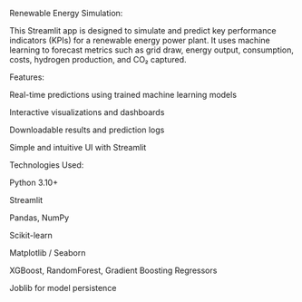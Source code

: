 Renewable Energy Simulation:

This Streamlit app is designed to simulate and predict key performance indicators (KPIs) for a renewable energy power plant. It uses machine learning to forecast metrics such as grid draw, energy output, consumption, costs, hydrogen production, and CO₂ captured.


Features:

Real-time predictions using trained machine learning models

Interactive visualizations and dashboards

Downloadable results and prediction logs

Simple and intuitive UI with Streamlit


Technologies Used:

Python 3.10+

Streamlit

Pandas, NumPy

Scikit-learn

Matplotlib / Seaborn

XGBoost, RandomForest, Gradient Boosting Regressors

Joblib for model persistence
